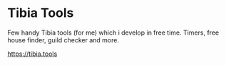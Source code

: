# Tibia Tools

Few handy Tibia tools (for me) which i develop in free time. Timers, free house finder, guild checker and more.

https://tibia.tools